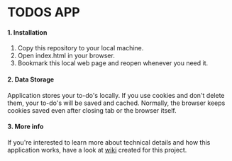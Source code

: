 # TODOS APP

#### 1. Installation

1. Copy this repository to your local machine. 
2. Open index.html in your browser.
3. Bookmark this local web page and reopen whenever you need it.

#### 2. Data Storage

Application stores your to-do's locally. If you use cookies and don't delete them, your to-do's will be saved and cached.
Normally, the browser keeps cookies saved even after closing tab or the browser itself.

#### 3. More info

If you're interested to learn more about technical details and how this application works, 
have a look at [wiki](https://github.com/akdsco/todo-list-enchance/wiki) created for this project.